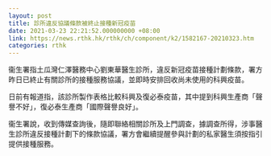 ```yaml
---
layout: post
title: 診所違反協議條款被終止接種新冠疫苗
date: 2021-03-23 22:21:52.000000000 +08:00
link: https://news.rthk.hk/rthk/ch/component/k2/1582167-20210323.htm
categories: rthk
---
```


衞生署指土瓜灣仁澤醫務中心劉東華醫生診所，違反新冠疫苗接種計劃條款，署方昨日已終止有關診所的接種服務協議，並即時安排回收尚未使用的科興疫苗。

日前有報道指，該診所製作表格比較科興及復必泰疫苗，其中提到科興生產商「聲譽不好」，復必泰生產商「國際聲譽良好」。

衞生署說，收到傳媒查詢後，隨即聯絡相關診所及上門調查，據調查所得，涉事醫生診所違反接種計劃下的條款協議，署方會繼續提醒參與計劃的私家醫生須按指引提供接種服務。
